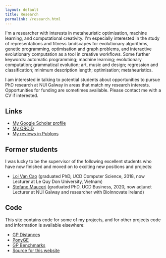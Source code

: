 ```yaml
---
layout: default
title: Research
permalink: /research.html
---
```


I'm a researcher with interests in metaheuristic optimisation,
machine learning, and computational creativity. I'm
especially interested in the study of representations and fitness
landscapes for evolutionary algorithms, genetic programming,
optimisation and graph problems, and interactive evolutionary
computation as a tool in creative workflows. Some further keywords: automatic programming; machine learning;
evolutionary computation; grammatical evolution; art, music and design; regression and
classification; minimum description length; optimisation;
metaheuristics.

I am interested in talking to potential students about opportunities
to pursue PhD research at NUI Galway in areas that match my research
interests. Opportunities for 
funding are sometimes available. Please contact me with a CV if interested.


## Links

* [My Google Scholar profile](https://scholar.google.com/citations?user=nKNOv8oAAAAJ&hl=en)
* [My ORCID](http://orcid.org/0000-0002-1402-6995)
* [My reviews in Publons](https://publons.com/author/402776/james-mcdermott)

## Former students

I was lucky to be the supervisor of the following excellent students who have now finished and moved on to exciting new positions and projects:

* [Loi Van Cao](https://scholar.google.com/citations?user=7A6srrQAAAAJ&hl=en) (graduated PhD, UCD Computer Science, 2018, now Lecturer at Le Quy Don University, Vietnam)
* [Stefano Mauceri](https://scholar.google.com/citations?hl=en&user=386TpcYAAAAJ) (graduated PhD, UCD Business, 2020, now adjunct Lecturer at NUI Galway and researcher with BioInnovate Ireland)


## Code

This site contains code for some of my projects, and for other
projects code and information is available elsewhere:

* [GP Distances](https://github.com/jmmcd/GPDistance)
* [PonyGE](http://ponyge.googlecode.com)
* [GP Benchmarks](http://gpbenchmarks.org/)
* [Source for this website](https://github.com/jmmcd/jmmcd.github.com)
